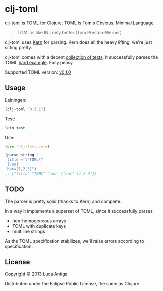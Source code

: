 # clj-toml

clj-toml is [TOML](https://github.com/mojombo/toml) for Clojure. TOML is Tom's Obvious, Minimal Language. 

> TOML is like INI, only better (Tom Preston-Werner)

  clj-toml uses [Kern](https://github.com/blancas/kern) for parsing. Kern does all the heavy lifting, we're just sitting pretty.

  clj-toml comes with a decent [collection of tests](https://github.com/lantiga/clj-toml/blob/master/test/clj_toml/core_test.clj). It successfully parses the TOML [hard example](https://github.com/mojombo/toml/blob/master/tests/hard_example.toml). Easy peasy.

  Supported TOML version: [v0.1.0](https://github.com/mojombo/toml/blob/master/versions/toml-v0.1.0.md)

## Usage

  Leiningen:

  ```clojure
  [clj-toml "0.3.1"]
  ```

  Test:

  ```clojure
  lein test
  ```

  Use:

  ```clojure
  (use 'clj-toml.core)

  (parse-string "
   title = \"TOML\"
   [Foo]
   bar=[1,2,3]")
  ;; {"title" "TOML" "foo" {"bar" [1 2 3]}}
  ```

## TODO

  The parser is pretty solid (thanks to Kern) and complete. 

  In a way it implements a superset of TOML, since it successfully parses

  * non-homogeneous arrays
  * TOML with duplicate keys
  * multiline strings

  As the TOML specification stabilizes, we'll raise errors according to specification.

## License

  Copyright © 2013 Luca Antiga.

  Distributed under the Eclipse Public License, the same as Clojure.
